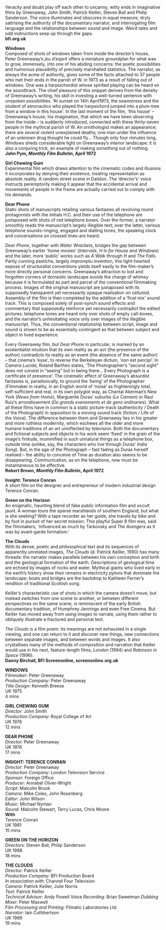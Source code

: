 
Veracity and doubt play off each other to uncanny, witty ends in imaginative films by Greenaway, John Smith, Patrick Keiller, Steven Ball and Philip Sanderson. The voice illuminates and obscures in equal measure, dryly satirising the authority of the documentary narrator, and interrogating film language and the relationships between sound and image. Weird tales and odd instructions seep up through the gaps.  
**bfi.org.uk**  

**Windows**  
Composed of shots of windows taken from inside the director’s house, Peter Greenaway’s _jeu d’esprit_ offers a miniature groundplan for what was to grow, immensely, into one of his abiding concerns: the poetic possibilities and humorous plausibility of precisely marshalled statistics. The narrator, as always the acme of authority, gives some of the facts attached to 37 people who met their ends in the parish of W. in 1973 as a result of falling out of windows. One was a harpsichordist whose spirited playing can be heard on the soundtrack. The chief pleasure of this snippet derives from the density of Greenaway’s writing, his skill in investing a well-turned sentence with unspoken possibilities. ‘At sunset on 14th April1973, the seamstress and the student of aeronautics who played the harpsichord jumped into a plum-tree from a window in this house’. In the last moment of the film, ‘this house’ – Greenaway’s house, his imagination, that which we have been observing from the inside – is suddenly introduced, connected with these thirty-seven people in the mythical parish of W. An ornithologist makes an appearance; there are several violent unexplained deaths; one man under the influence of an unknown drug thought he could fly... Though only four minutes long, _Windows_ sheds considerable light on Greenaway’s interior landscape: it is also a conjuring trick, an example of making something out of nothing.  
**John Pym, _Monthly Film Bulletin_, April 1972**  

**Girl Chewing Gum**  
Experimental film which draws attention to the cinematic codes and illusions it incorporates by denying their existence, treating representation as absolute reality. A random street scene in Dalston. The ‘director’s’ voice instructs peremptorily making it appear that the accidental arrival and movements of people in the frame are actually carried out to comply with his demands.  

**Dear Phone**  
Static shots of manuscripts retailing various fantasies all revolving round protagonists with the initials H.C. and their use of the telephone are juxtaposed with shots of red telephone boxes. Over the former, a narrator smoothly reads the manuscript’s largely illegible text; over the latter, various telephone sounds-ringing, engaged and dialling tones, the speaking clock and conversations on crossed lines-are heard.

_Dear Phone_, together with _Water Wrackets_, bridges the gap between Greenaway’s earlier ‘home movies’ (_Intervals_, _H Is for House_ and _Windows_) and the later, more ‘public’ works such as _A Walk through H_ and _The Falls_. Partly cunning pastiche, largely impromptu invention, this light-hearted expose of structuralist conventions yields itself easily to the film-maker’s more directly personal concerns. Greenaway’s attraction to lost and forgotten corners of domestic landscape avoids the charge of whimsy because it is formulated as part and parcel of the conventional filmmaking process. Images of the original manuscript are juxtaposed with its supposedly transparent yet necessarily opaque realisation on celluloid. Assembly of the film is then completed by the addition of a ‘final mix’ sound track. This is composed solely of post-synch sound effects and commentary that supposedly reinforce yet necessarily contradict the edited pictures: telephone tones are heard only over shots of empty call-boxes, and the narrator’s unhesitating voice only over images of the illegible manuscript. Thus, the conventional relationship between script, image and sound is shown to be as essentially contingent as that between subject and object in lived experience.

Every Greenaway film, but _Dear Phone_ in particular, is marked by an existentialist intuition that its own reality as an act (the presence of the author) contradicts its reality as an event (the absence of the same author) – that cinema’s ‘esse’, to reverse the Berkeleyan dictum, ‘_non_ est percipi’. In _Camera Lucida_, Roland Barthes states, ‘The Photographer’s “second sight” does not consist in “seeing” but in being there... Every Photograph is a certificate of presence’. The cinematic effect of Greenaway’s absurdist fantasies is, paradoxically, to ground the ‘being’ of the Photographer /Filmmaker in reality, in an English world of ‘noise’ as frighteningly total, self-sufficient and real, in its own polyglot way, as Chantal Akerman’s New York (_News from Home_), Marguerite Duras’ suburbs (_Le Camion_) or Raul Ruiz’s arrondissement (_De grands evenements et de gens ordinaries_). What all these films have in common is a static picture-track (authenticity / Death of the Photograph) in opposition to a moving sound track (fiction / Life of the Voice). The difference between them and Greenaway lies in his greater and more ruthless modernity, which eschews all the older and more humane traditions of an art uninflected by television. Both the documentary and fictional subjects and objects in his work seem ‘fixed’ in the grain of the image’s finitude, mummified in such unnatural things as a telephone box, outside time (unlike, say, the characters who live through Duras’ _India Song_). But, in the age of the Photograph – fast fading as Duras herself realised – the ability to conceive of Time as duration also seems to be disappearing. Communication, as on the telephone, now must be instantaneous to be effective.  
**Robert Brown, _Monthly Film Bulletin_, April 1972**  

**Insight: Terence Conran**  
A short film on the designer and entrepreneur of modern industrial design Terence Conran.  

**Green on the Horizon**  
An enigmatic, haunting blend of fake public information film and occult jaunt. A woman tours the sparse marshlands of southern England, but what is she seeking? With a tape recorder as her guide, she travels by bike and by foot in pursuit of her secret mission. This playful Super 8 film was, said the filmmakers, ‘influenced as much by Tarkovsky and _The Avengers_ as it was by avant-garde formalism.’  

**The Clouds**  
With its dense, poetic and philosophical text and its sequences of apparently unrelated images, _The Clouds_ (d. Patrick Keiller, 1990) has many threads: the narrator makes parallels between his own conception and birth and the geological formation of the earth. Descriptions of geological time are echoed by images of rocks and water. Mythical giants who lived early in the earth’s history show their remains in electricity pylons that dominate the landscape; boats and bridges are the backdrop to Kathleen Ferrier’s rendition of traditional Scottish song.

Keiller’s characteristic use of shots in which the camera doesn’t move, but instead switches from one scene to another, or between different perspectives on the same scene, is reminiscent of the early British documentary tradition, of Humphrey Jennings and even Free Cinema. But Keiller has moved away from using images to narrate, using them rather to obliquely illustrate a fractured and personal text.

_The Clouds_ is a film poem: its meanings are not exhausted in a single viewing, and one can return to it and discover new things, new connections between separate images, and between words and images. It also crystallises many of the methods of composition and narration that Keiller would use in his next, feature-length films, _London_ (1994) and _Robinson in Space_ (1996).  
**Danny Birchall, BFI Screenonline, screenonline.org.uk**  

**WINDOWS**  
_Filmmaker_: Peter Greenaway  
_Production Company_: Peter Greenaway  
_Title Design_: Kenneth Breese  
UK 1975  
4 mins  

**GIRL CHEWING GUM**  
_Director:_ John Smith  
_Production Company:_ Royal College of Art  
UK 1976  
12 mins  

**DEAR PHONE**  
_Director:_ Peter Greenaway  
UK 1976  
17 mins  

**INSIGHT: TERENCE CONRAN**  
_Director_: Peter Greenaway    
_Production Company_: London Television Service  
_Sponsor_: Foreign Office  
_Producer_: Annabel Oliver-Wright  
_Script_: Malcolm Brook  
_Camera_: Mike Coles, John Rosenberg  
_Editor_: John Wilson  
_Music_: Michael Nyman  
_Sound_: Malcolm Stewart, Terry Lucas, Chris Moore  
**With**  
Terence Conran  
UK 1981  
15 mins  

**GREEN ON THE HORIZON**  
_Directors:_ Steven Ball, Philip Sanderson  
UK 1988  
18 mins  

**THE CLOUDS**  
_Director:_ Patrick Keiller  
_Production Company:_ BFI Production Board  
_In association with:_ Channel Four Television  
_Camera:_ Patrick Keiller, Julie Norris  
_Text_: Patrick Keiller  
_Technical Advisor:_ Andy Powell  Voice _Recording:_ Brian Sweetman  _Dubbing Mixer:_ Peter Maxwell  
_Film Processing and Printing:_
Filmatic Laboratories Ltd.  
_Narrator:_ Iain Cuthbertson  
UK 1989  
19 mins  
<!--stackedit_data:
eyJoaXN0b3J5IjpbLTk4ODY4MDI4N119
-->